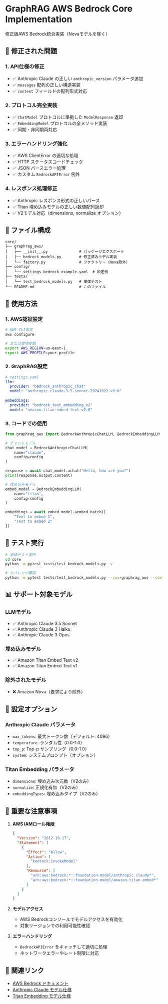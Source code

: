 # GraphRAG AWS Bedrock Core Implementation

修正版AWS Bedrock統合実装（Novaモデルを除く）

## 🔧 修正された問題

### 1. **API仕様の修正**
- ✅ Anthropic Claude の正しい `anthropic_version` パラメータ追加
- ✅ `messages` 配列の正しい構造実装
- ✅ `content` フィールドの配列形式対応

### 2. **プロトコル完全実装**
- ✅ `ChatModel` プロトコルに準拠した `ModelResponse` 返却
- ✅ `EmbeddingModel` プロトコルの全メソッド実装
- ✅ 同期・非同期両対応

### 3. **エラーハンドリング強化**
- ✅ AWS ClientError の適切な処理
- ✅ HTTP ステータスコードチェック
- ✅ JSON パースエラー処理
- ✅ カスタム `BedrockAPIError` 例外

### 4. **レスポンス処理修正**
- ✅ Anthropic レスポンス形式の正しいパース
- ✅ Titan 埋め込みモデルの正しい数値配列返却
- ✅ V2モデル対応（dimensions, normalize オプション）

## 📁 ファイル構成

```
core/
├── graphrag_aws/
│   ├── __init__.py              # パッケージエクスポート
│   ├── bedrock_models.py        # 修正済みモデル実装
│   └── factory.py               # ファクトリー（Nova除外）
├── config/
│   └── settings_bedrock_example.yaml  # 設定例
├── tests/
│   └── test_bedrock_models.py   # 単体テスト
└── README.md                    # このファイル
```

## 🚀 使用方法

### 1. AWS認証設定

```bash
# AWS CLI設定
aws configure

# または環境変数
export AWS_REGION=us-east-1
export AWS_PROFILE=your-profile
```

### 2. GraphRAG設定

```yaml
# settings.yaml
llm:
  provider: "bedrock_anthropic_chat"
  model: "anthropic.claude-3-5-sonnet-20241022-v2:0"
  
embeddings:
  provider: "bedrock_text_embedding_v2"
  model: "amazon.titan-embed-text-v2:0"
```

### 3. コードでの使用

```python
from graphrag_aws import BedrockAnthropicChatLLM, BedrockEmbeddingLLM

# チャットモデル
chat_model = BedrockAnthropicChatLLM(
    name="claude",
    config=config
)

response = await chat_model.achat("Hello, how are you?")
print(response.output.content)

# 埋め込みモデル  
embed_model = BedrockEmbeddingLLM(
    name="titan",
    config=config
)

embeddings = await embed_model.aembed_batch([
    "Text to embed 1",
    "Text to embed 2"
])
```

## 🧪 テスト実行

```bash
# 単体テスト実行
cd core
python -m pytest tests/test_bedrock_models.py -v

# カバレッジ確認
python -m pytest tests/test_bedrock_models.py --cov=graphrag_aws --cov-report=html
```

## 📊 サポート対象モデル

### LLMモデル
- ✅ Anthropic Claude 3.5 Sonnet
- ✅ Anthropic Claude 3 Haiku  
- ✅ Anthropic Claude 3 Opus

### 埋め込みモデル
- ✅ Amazon Titan Embed Text v2
- ✅ Amazon Titan Embed Text v1

### 除外されたモデル
- ❌ Amazon Nova（要求により除外）

## 🔧 設定オプション

### Anthropic Claude パラメータ
- `max_tokens`: 最大トークン数（デフォルト: 4096）
- `temperature`: ランダム性（0.0-1.0）
- `top_p`: Top-p サンプリング（0.0-1.0）
- `system`: システムプロンプト（オプション）

### Titan Embedding パラメータ
- `dimensions`: 埋め込み次元数（V2のみ）
- `normalize`: 正規化有無（V2のみ）
- `embeddingTypes`: 埋め込みタイプ（V2のみ）

## 🚨 重要な注意事項

1. **AWS IAMロール権限**
   ```json
   {
     "Version": "2012-10-17",
     "Statement": [
       {
         "Effect": "Allow",
         "Action": [
           "bedrock:InvokeModel"
         ],
         "Resource": [
           "arn:aws:bedrock:*::foundation-model/anthropic.claude*",
           "arn:aws:bedrock:*::foundation-model/amazon.titan-embed*"
         ]
       }
     ]
   }
   ```

2. **モデルアクセス**
   - AWS Bedrockコンソールでモデルアクセスを有効化
   - 対象リージョンでの利用可能性確認

3. **エラーハンドリング**
   - `BedrockAPIError` をキャッチして適切に処理
   - ネットワークエラーやレート制限に対応

## 🔗 関連リンク

- [AWS Bedrock ドキュメント](https://docs.aws.amazon.com/bedrock/)
- [Anthropic Claude モデル仕様](https://docs.aws.amazon.com/bedrock/latest/userguide/model-parameters-anthropic-claude-messages.html)
- [Titan Embedding モデル仕様](https://docs.aws.amazon.com/bedrock/latest/userguide/model-parameters-titan-embed-text.html)